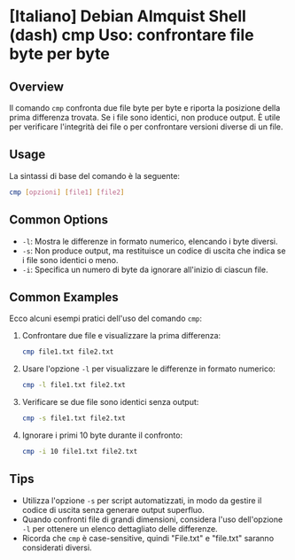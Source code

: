 # [Italiano] Debian Almquist Shell (dash) cmp Uso: confrontare file byte per byte

## Overview
Il comando `cmp` confronta due file byte per byte e riporta la posizione della prima differenza trovata. Se i file sono identici, non produce output. È utile per verificare l'integrità dei file o per confrontare versioni diverse di un file.

## Usage
La sintassi di base del comando è la seguente:

```bash
cmp [opzioni] [file1] [file2]
```

## Common Options
- `-l`: Mostra le differenze in formato numerico, elencando i byte diversi.
- `-s`: Non produce output, ma restituisce un codice di uscita che indica se i file sono identici o meno.
- `-i`: Specifica un numero di byte da ignorare all'inizio di ciascun file.

## Common Examples
Ecco alcuni esempi pratici dell'uso del comando `cmp`:

1. Confrontare due file e visualizzare la prima differenza:
   ```bash
   cmp file1.txt file2.txt
   ```

2. Usare l'opzione `-l` per visualizzare le differenze in formato numerico:
   ```bash
   cmp -l file1.txt file2.txt
   ```

3. Verificare se due file sono identici senza output:
   ```bash
   cmp -s file1.txt file2.txt
   ```

4. Ignorare i primi 10 byte durante il confronto:
   ```bash
   cmp -i 10 file1.txt file2.txt
   ```

## Tips
- Utilizza l'opzione `-s` per script automatizzati, in modo da gestire il codice di uscita senza generare output superfluo.
- Quando confronti file di grandi dimensioni, considera l'uso dell'opzione `-l` per ottenere un elenco dettagliato delle differenze.
- Ricorda che `cmp` è case-sensitive, quindi "File.txt" e "file.txt" saranno considerati diversi.